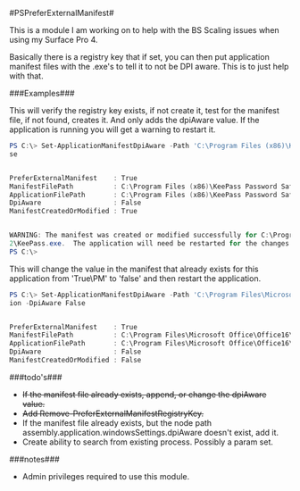 #PSPreferExternalManifest#

This is a module I am working on to help with the BS Scaling issues when using my Surface Pro 4.

Basically there is a registry key that if set, you can then put application manifest files with the .exe's to tell it to not be DPI aware.  This is to just help with that.

    
###Examples###

This will verify the registry key exists, if not create it, test for the manifest file, if not found, creates it.
And only adds the dpiAware value.  If the application is running you will get a warning to restart it.
```PowerShell
PS C:\> Set-ApplicationManifestDpiAware -Path 'C:\Program Files (x86)\KeePass Password Safe 2\KeePass.exe' -DpiAware Fal
se


PreferExternalManifest    : True
ManifestFilePath          : C:\Program Files (x86)\KeePass Password Safe 2\KeePass.exe.manifest
ApplicationFilePath       : C:\Program Files (x86)\KeePass Password Safe 2\KeePass.exe
DpiAware                  : False
ManifestCreatedOrModified : True


WARNING: The manifest was created or modified successfully for C:\Program Files (x86)\KeePass Password Safe
2\KeePass.exe.  The application will need be restarted for the changes to take effect.
PS C:\>
```


This will change the value in the manifest that already exists for this application from 'True\PM' to 'false' and then restart the application.
```PowerShell
PS C:\> Set-ApplicationManifestDpiAware -Path 'C:\Program Files\Microsoft Office\Office16\lync.exe' -ForceRestartApplicat
ion -DpiAware False


PreferExternalManifest    : True
ManifestFilePath          : C:\Program Files\Microsoft Office\Office16\lync.exe.manifest
ApplicationFilePath       : C:\Program Files\Microsoft Office\Office16\lync.exe
DpiAware                  : False
ManifestCreatedOrModified : False
``` 

###todo's###
* ~~If the manifest file already exists, append, or change the dpiAware value.~~
* ~~Add Remove-PreferExternalManifestRegistryKey.~~
* If the manifest file already exists, but the node path assembly.application.windowsSettings.dpiAware doesn't exist, add it.
* Create ability to search from existing process.  Possibly a param set.


###notes###
* Admin privileges required to use this module.